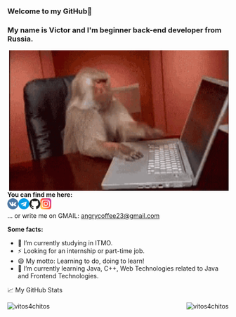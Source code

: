 ### Welcome to my GitHub👋 
### My name is Victor and I'm beginner back-end developer from Russia.
<img align="right" alt="GIF" src="https://github.com/vitos4chitos/vitos4chitos/blob/main/tenor.gif?raw=true" width="500" height="320" />
</br>

<!--
**vitos4chitos/vitos4chitos** is a ✨ _special_ ✨ repository because its `README.md` (this file) appears on your GitHub profile.

Here are some ideas to get you started:

- 🔭 I’m currently working on ...
- 🌱 I’m currently learning ...
- 👯 I’m looking to collaborate on ...
- 🤔 I’m looking for help with ...
- 💬 Ask me about ...
- 📫 How to reach me: ...
- 😄 Pronouns: ...
- ⚡  Fun fact: ...
-->

**You can find me here:** </br>
<a href="https://vk.com/info_mat_dcp">
  <img align="left" alt="vk.com" width="25px" src="https://github.com/vitos4chitos/vitos4chitos/blob/main/vk.png" />
</a>
<a href="https://t.me/SmartPerson">
  <img align="left" alt="telegram" width="25px" src="https://github.com/vitos4chitos/vitos4chitos/blob/main/telegram.png" />
</a>
<a href="https://github.com/vitos4chitos">
  <img align="left" alt="Git" width="25px" src="https://github.com/vitos4chitos/vitos4chitos/blob/main/github.png" />
</a>
<a href="https://www.instagram.com/why.goat/s">
  <img align="left" alt="Instagram" width="25px" src="https://github.com/vitos4chitos/vitos4chitos/blob/main/instagram.png" />
</a>
</br>

... or write me on GMAIL: angrycoffee23@gmail.com
</br>

**Some facts:** </br>
- 🔭 I’m currently studying in ITMO.
- ⚡ Looking for an internship or part-time job.
- 😄 My motto: Learning to do, doing to learn!
- 🌱 I’m currently learning Java, C++, Web Technologies related to Java and Frontend Technologies.

📈 My GitHub Stats

<!--![Victor's github stats](https://github-readme-stats.vercel.app/api?username=vitos4chitos&show_icons=true&locale=en&layout=compact&theme=gotham)-->
<img align="left" src="https://github-readme-stats.vercel.app/api/top-langs?username=vitos4chitos&show_icons=true&locale=en&layout=compact&theme=gotham" alt="vitos4chitos" /><img align="right" src="https://github-readme-stats.vercel.app/api?username=vitos4chitos&show_icons=true&locale=en&layout=compact&theme=gotham" alt="vitos4chitos">

